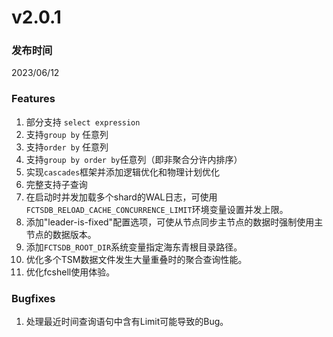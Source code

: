# v2.0.1

### 发布时间

2023/06/12

### Features

1. 部分支持 `select expression`
1. 支持`group by` 任意列
1. 支持`order by` 任意列
1. 支持`group by order by`任意列（即非聚合分许内排序）
1. 实现`cascades`框架并添加逻辑优化和物理计划优化
1. 完整支持子查询
1. 在启动时并发加载多个shard的WAL日志，可使用`FCTSDB_RELOAD_CACHE_CONCURRENCE_LIMIT`环境变量设置并发上限。
1. 添加"leader-is-fixed"配置选项，可使从节点同步主节点的数据时强制使用主节点的数据版本。
1. 添加`FCTSDB_ROOT_DIR`系统变量指定海东青根目录路径。
1. 优化多个TSM数据文件发生大量重叠时的聚合查询性能。
1. 优化fcshell使用体验。

### Bugfixes

1. 处理最近时间查询语句中含有Limit可能导致的Bug。



